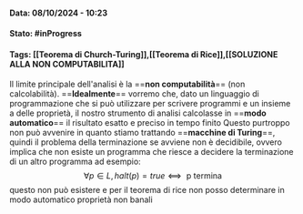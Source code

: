 #### Data: 08/10/2024 - 10:23
#### Stato: #inProgress
#### Tags: [[Teorema di Church-Turing]],[[Teorema di Rice]],[[SOLUZIONE ALLA NON COMPUTABILITA]]

Il limite principale dell'analisi è la ==**non computabilità**== (non calcolabilità). ==**Idealmente**== vorremo che, dato un linguaggio di programmazione che si può utilizzare per scrivere programmi e un insieme a delle proprietà, il nostro strumento di analisi calcolasse in ==**modo automatico**== il risultato esatto e preciso in tempo finito
Questo purtroppo non può avvenire in quanto stiamo trattando ==**macchine di Turing**==, quindi il problema della terminazione se avviene non è decidibile, ovvero implica che non esiste un programma che riesce a decidere la terminazione di un altro programma
ad esempio:
$$
∀p∈L, halt(p)=true⟺
\text{ p termina }
$$
questo non può esistere e per il teorema di rice non posso determinare in modo automatico proprietà non banali